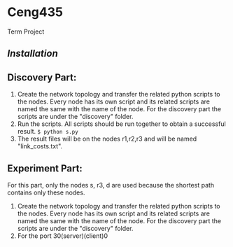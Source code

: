 # Ceng435
Term Project

*Installation*
---
## Discovery Part:
  1. Create the network topology and transfer the related python scripts to the nodes. Every node has its own script and its related scripts are named the same with the name of the node. For the discovery part the scripts are under the "discovery" folder.
  2. Run the scripts. All scripts should be run together to obtain a successful result. 
    ```
      $ python s.py
    ```
  3. The result files will be on the nodes r1,r2,r3 and will be named "link_costs.txt".

## Experiment Part:
  For this part, only the nodes s, r3, d are used because the shortest path contains only these nodes.
  1. Create the network topology and transfer the related python scripts to the nodes. Every node has its own script and its related scripts are named the same with the name of the node. For the discovery part the scripts are under the "discovery" folder.
  2. For the 
port 30(server)(client)0
